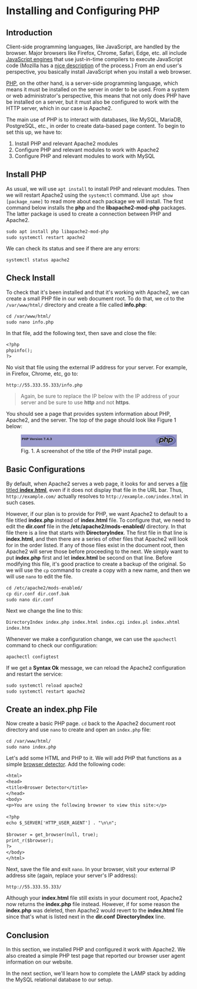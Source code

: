 # Installing and Configuring PHP

## Introduction

Client-side programming languages,
like JavaScript,
are handled by the browser.
Major browsers like Firefox, Chrome, Safari, Edge, etc.
all include [JavaScript engines][jsEngine] that use
just-in-time compilers to execute JavaScript code
(Mozilla has a [nice description][mozillaJS] of the process.)
From an end user's perspective,
you basically install JavaScript when you install a web browser.

[PHP][php], on the other hand,
is a server-side programming language,
which means it must be installed on the server
in order to be used.
From a system or web administrator's perspective,
this means that not only does PHP have be installed
on a server, but
it must also be configured to work with the HTTP server,
which in our case is Apache2.

The main use of PHP is to interact with databases,
like MySQL, MariaDB, PostgreSQL, etc.,
in order to create data-based page content.
To begin to set this up,
we have to:

1. Install PHP and relevant Apache2 modules
2. Configure PHP and relevant modules to work with Apache2
3. Configure PHP and relevant modules to work with MySQL

## Install PHP 

As usual, we will use ``apt install``
to install PHP and relevant modules.
Then we will restart Apache2
using the ``systemctl`` command.
Use ``apt show [package_name]``
to read more about each package
we will install.
The first command below installs
the **php** and the **libapache2-mod-php**
packages.
The latter package is used to
create a connection between PHP
and Apache2.

```
sudo apt install php libapache2-mod-php
sudo systemctl restart apache2
```

We can check its status and
see if there are any errors:

```
systemctl status apache2
```

## Check Install

To check that it's been installed and that
it's working with Apache2,
we can create a small PHP file in our
web document root.
To do that,
we ``cd`` to the ``/var/www/html/`` directory
and create a file called **info.php**:

```
cd /var/www/html/
sudo nano info.php
```

In that file,
add the following text,
then save and close the file:

```
<?php
phpinfo();
?>
```

No visit that file using the external IP address
for your server.
For example, in Firefox, Chrome, etc, go to:

```
http://55.333.55.333/info.php
```

> Again, be sure to replace the IP below with the IP address
> of your server and be sure to use **http** and not
> **https**.

You should see a page that provides system information
about PHP, Apache2, and the server.
The top of the page should look like Figure 1 below:

<figure>
<img src="images/24-phpinstall.png"
alt="PHP install page"
title="PHP install page">
<figcaption>
Fig. 1. A screenshot of the title of the PHP install page.
</figcaption>
</figure>

## Basic Configurations

By default, when Apache2 serves a web page,
it looks for and serves a
[file titled **index.html**][modDirDocs],
even if it does not display that file in the URL bar.
Thus, ``http://example.com/`` actually
resolves to ``http://example.com/index.html``
in such cases.

However, if our plan is to provide for PHP,
we want Apache2 to default to a file
titled **index.php** instead of
**index.html** file.
To configure that,
we need to edit the **dir.conf** file
in the **/etc/apache2/mods-enabled/** directory.
In that file there is a line that starts with
**DirectoryIndex**.
The first file in that line is **index.html**, and then
there are a series of other files that Apache2 will
look for in the order listed.
If any of those files exist in the document root,
then Apache2 will serve those before proceeding to the next.
We simply want to put **index.php** first and let
**index.html** be second on that line.
Before modifying this file,
it's good practice to create a backup
of the original.
So we will use the ``cp`` command
to create a copy with a new name,
and then we will use ``nano``
to edit the file.

```
cd /etc/apache2/mods-enabled/
cp dir.conf dir.conf.bak
sudo nano dir.conf
```

Next we change the line to this:

```
DirectoryIndex index.php index.html index.cgi index.pl index.xhtml index.htm
```

Whenever we make a configuration change,
we can use the ``apachectl`` command to
check our configuration:

```
apachectl configtest
```

If we get a **Syntax Ok** message,
we can reload the Apache2 configuration and
restart the service:

```
sudo systemctl reload apache2
sudo systemctl restart apache2
```

## Create an index.php File

Now create a basic PHP page.
``cd`` back to the Apache2
document root directory and
use ``nano`` to create and
open an ``index.php`` file:

```
cd /var/www/html/
sudo nano index.php
```

Let's add some HTML and PHP to it.
We will add PHP that functions as a
simple [browser detector][httpUserAgent].
Add the following code:

```
<html>
<head>
<title>Broswer Detector</title>
</head>
<body>
<p>You are using the following browser to view this site:</p>

<?php
echo $_SERVER['HTTP_USER_AGENT'] . "\n\n";

$browser = get_browser(null, true);
print_r($browser);
?>
</body>
</html>
```

Next, save the file and exit ``nano``.
In your browser,
visit your external IP address site
(again, replace your server's IP address):

```
http://55.333.55.333/
```

Although your **index.html** file still exists
in your document root,
Apache2 now returns the **index.php** file
instead.
However, if for some reason the **index.php**
was deleted,
then Apache2 would revert to the **index.html** file
since that's what is listed next in the **dir.conf**
**DirectoryIndex** line.

## Conclusion

In this section,
we installed PHP and configured it work with Apache2.
We also created a simple PHP test page
that reported our browser user agent information
on our website.

In the next section,
we'll learn how to complete the LAMP stack
by adding the MySQL relational database
to our setup.

[php]:https://www.php.net/
[jsEngine]:https://en.wikipedia.org/wiki/JavaScript_engine
[mozillaJS]:https://blog.mozilla.org/javascript/
[modDirDocs]:https://httpd.apache.org/docs/current/mod/mod_dir.html
[httpUserAgent]:https://stackoverflow.com/questions/8754080/how-to-get-exact-browser-name-and-version
